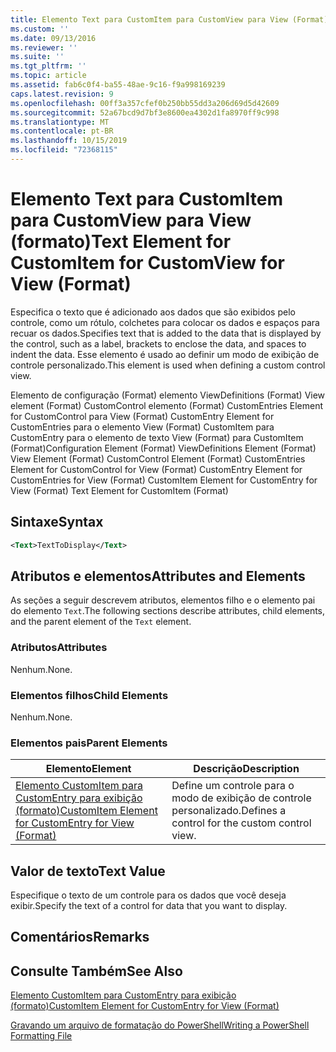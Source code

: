 ```yaml
---
title: Elemento Text para CustomItem para CustomView para View (Format) | Microsoft Docs
ms.custom: ''
ms.date: 09/13/2016
ms.reviewer: ''
ms.suite: ''
ms.tgt_pltfrm: ''
ms.topic: article
ms.assetid: fab6c0f4-ba55-48ae-9c16-f9a998169239
caps.latest.revision: 9
ms.openlocfilehash: 00ff3a357cfef0b250bb55dd3a206d69d5d42609
ms.sourcegitcommit: 52a67bcd9d7bf3e8600ea4302d1fa8970ff9c998
ms.translationtype: MT
ms.contentlocale: pt-BR
ms.lasthandoff: 10/15/2019
ms.locfileid: "72368115"
---
```

# <a name="text-element-for-customitem-for-customview-for-view-format"></a><span data-ttu-id="b3e37-102">Elemento Text para CustomItem para CustomView para View (formato)</span><span class="sxs-lookup"><span data-stu-id="b3e37-102">Text Element for CustomItem for CustomView for View (Format)</span></span>

<span data-ttu-id="b3e37-103">Especifica o texto que é adicionado aos dados que são exibidos pelo controle, como um rótulo, colchetes para colocar os dados e espaços para recuar os dados.</span><span class="sxs-lookup"><span data-stu-id="b3e37-103">Specifies text that is added to the data that is displayed by the control, such as a label, brackets to enclose the data, and spaces to indent the data.</span></span> <span data-ttu-id="b3e37-104">Esse elemento é usado ao definir um modo de exibição de controle personalizado.</span><span class="sxs-lookup"><span data-stu-id="b3e37-104">This element is used when defining a custom control view.</span></span>

<span data-ttu-id="b3e37-105">Elemento de configuração (Format) elemento ViewDefinitions (Format) View element (Format) CustomControl elemento (Format) CustomEntries Element for CustomControl para View (Format) CustomEntry Element for CustomEntries para o elemento View (Format) CustomItem para CustomEntry para o elemento de texto View (Format) para CustomItem (Format)</span><span class="sxs-lookup"><span data-stu-id="b3e37-105">Configuration Element (Format) ViewDefinitions Element (Format) View Element (Format) CustomControl Element (Format) CustomEntries Element for CustomControl for View (Format) CustomEntry Element for CustomEntries for View (Format) CustomItem Element for CustomEntry for View (Format) Text Element for CustomItem (Format)</span></span>

## <a name="syntax"></a><span data-ttu-id="b3e37-106">Sintaxe</span><span class="sxs-lookup"><span data-stu-id="b3e37-106">Syntax</span></span>

```xml
<Text>TextToDisplay</Text>
```

## <a name="attributes-and-elements"></a><span data-ttu-id="b3e37-107">Atributos e elementos</span><span class="sxs-lookup"><span data-stu-id="b3e37-107">Attributes and Elements</span></span>

<span data-ttu-id="b3e37-108">As seções a seguir descrevem atributos, elementos filho e o elemento pai do elemento `Text`.</span><span class="sxs-lookup"><span data-stu-id="b3e37-108">The following sections describe attributes, child elements, and the parent element of the `Text` element.</span></span>

### <a name="attributes"></a><span data-ttu-id="b3e37-109">Atributos</span><span class="sxs-lookup"><span data-stu-id="b3e37-109">Attributes</span></span>

<span data-ttu-id="b3e37-110">Nenhum.</span><span class="sxs-lookup"><span data-stu-id="b3e37-110">None.</span></span>

### <a name="child-elements"></a><span data-ttu-id="b3e37-111">Elementos filhos</span><span class="sxs-lookup"><span data-stu-id="b3e37-111">Child Elements</span></span>

<span data-ttu-id="b3e37-112">Nenhum.</span><span class="sxs-lookup"><span data-stu-id="b3e37-112">None.</span></span>

### <a name="parent-elements"></a><span data-ttu-id="b3e37-113">Elementos pais</span><span class="sxs-lookup"><span data-stu-id="b3e37-113">Parent Elements</span></span>

|<span data-ttu-id="b3e37-114">Elemento</span><span class="sxs-lookup"><span data-stu-id="b3e37-114">Element</span></span>|<span data-ttu-id="b3e37-115">Descrição</span><span class="sxs-lookup"><span data-stu-id="b3e37-115">Description</span></span>|
|-------------|-----------------|
|[<span data-ttu-id="b3e37-116">Elemento CustomItem para CustomEntry para exibição (formato)</span><span class="sxs-lookup"><span data-stu-id="b3e37-116">CustomItem Element for CustomEntry for View (Format)</span></span>](./customitem-element-for-customentry-for-customcontrol-for-view-format.md)|<span data-ttu-id="b3e37-117">Define um controle para o modo de exibição de controle personalizado.</span><span class="sxs-lookup"><span data-stu-id="b3e37-117">Defines a control for the custom control view.</span></span>|

## <a name="text-value"></a><span data-ttu-id="b3e37-118">Valor de texto</span><span class="sxs-lookup"><span data-stu-id="b3e37-118">Text Value</span></span>

<span data-ttu-id="b3e37-119">Especifique o texto de um controle para os dados que você deseja exibir.</span><span class="sxs-lookup"><span data-stu-id="b3e37-119">Specify the text of a control for data that you want to display.</span></span>

## <a name="remarks"></a><span data-ttu-id="b3e37-120">Comentários</span><span class="sxs-lookup"><span data-stu-id="b3e37-120">Remarks</span></span>

## <a name="see-also"></a><span data-ttu-id="b3e37-121">Consulte Também</span><span class="sxs-lookup"><span data-stu-id="b3e37-121">See Also</span></span>

[<span data-ttu-id="b3e37-122">Elemento CustomItem para CustomEntry para exibição (formato)</span><span class="sxs-lookup"><span data-stu-id="b3e37-122">CustomItem Element for CustomEntry for View (Format)</span></span>](./customitem-element-for-customentry-for-customcontrol-for-view-format.md)

[<span data-ttu-id="b3e37-123">Gravando um arquivo de formatação do PowerShell</span><span class="sxs-lookup"><span data-stu-id="b3e37-123">Writing a PowerShell Formatting File</span></span>](./writing-a-powershell-formatting-file.md)
